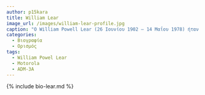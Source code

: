 ```yaml
---
author: p15kara
title: William Lear
image_url: /images/william-lear-profile.jpg
caption: "Ο William Powell Lear (26 Ιουνίου 1902 – 14 Μαΐου 1978) ήταν Αμερικανός εφευρέτης και επιχειρηματίας"
categories:
  - Βιογραφία 
  - Ορισμός 
tags:
  - William Powel Lear
  - Motorola
  - ADM-3A
---
```


{% include bio-lear.md %}

